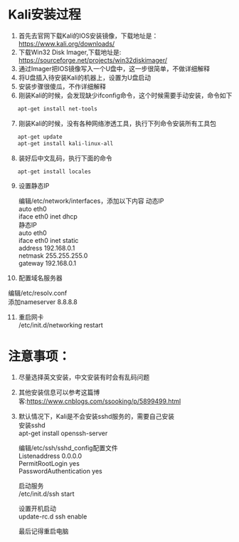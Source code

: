 # Kali安装过程

1. 首先去官网下载Kali的IOS安装镜像，下载地址是：https://www.kali.org/downloads/
2. 下载Win32 Disk Imager,下载地址是: https://sourceforge.net/projects/win32diskimager/
3. 通过Imager把IOS镜像写入一个U盘中，这一步很简单，不做详细解释
4. 将U盘插入待安装Kali的机器上，设置为U盘启动
5. 安装步骤很傻瓜，不作详细解释
6. 刚装Kali的时候，会发现缺少ifconfig命令，这个时候需要手动安装，命令如下

```bash
   apt-get install net-tools
```

7. 刚装Kali的时候，没有各种网络渗透工具，执行下列命令安装所有工具包

```bash
   apt-get update
   apt-get install kali-linux-all
```

8. 装好后中文乱码，执行下面的命令

```bash
   apt-get install locales
```

9. 设置静态IP

   编辑/etc/network/interfaces，添加以下内容
   动态IP  
   auto eth0  
   iface eth0 inet dhcp  
   静态IP  
   auto eth0  
   iface eth0 inet static  
   address 192.168.0.1  
   netmask 255.255.255.0  
   gateway 192.168.0.1
  
10. 配置域名服务器
   
   编辑/etc/resolv.conf  
   添加nameserver 8.8.8.8
   
11. 重启网卡  
    /etc/init.d/networking restart

# 注意事项：
1. 尽量选择英文安装，中文安装有时会有乱码问题
2. 其他安装信息可以参考这篇博客:https://www.cnblogs.com/ssooking/p/5899499.html
3. 默认情况下，Kali是不会安装sshd服务的，需要自己安装  
   安装sshd  
   apt-get install openssh-server    
   
   编辑/etc/ssh/sshd_config配置文件  
   Listenaddress 0.0.0.0  
   PermitRootLogin yes  
   PasswordAuthentication yes  
   
   启动服务  
   /etc/init.d/ssh start
   
   设置开机启动  
   update-rc.d ssh enable 
   
   最后记得重启电脑  
